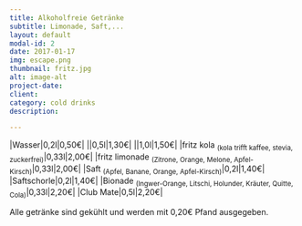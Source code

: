 ```yaml
---
title: Alkoholfreie Getränke
subtitle: Limonade, Saft,...
layout: default
modal-id: 2
date: 2017-01-17
img: escape.png
thumbnail: fritz.jpg
alt: image-alt
project-date: 
client: 
category: cold drinks
description:

---
```


|Wasser|0,2l|0,50€|
||0,5l|1,30€|
||1,0l|1,50€|
|fritz kola <sub>(kola trifft kaffee, stevia, zuckerfrei)</sub>|0,33l|2,00€|
|fritz limonade <sub>(Zitrone, Orange, Melone, Apfel-Kirsch)</sub>|0,33l|2,00€|
|Saft <sub>(Apfel, Banane, Orange, Apfel-Kirsch)</sub>|0,2l|1,40€|
|Saftschorle|0,2l|1,40€|
|Bionade <sub>(Ingwer-Orange, Litschi, Holunder, Kräuter, Quitte, Cola)</sub>|0,33l|2,20€|
|Club Mate|0,5l|2,20€|

Alle getränke sind gekühlt und werden mit 0,20€ Pfand ausgegeben.
